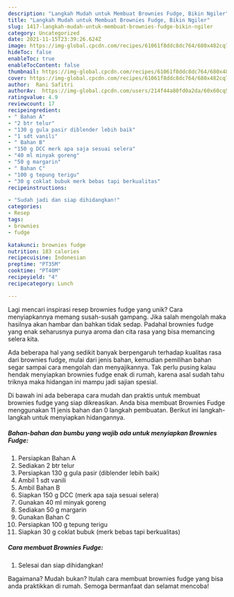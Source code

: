 ```yaml
---
description: "Langkah Mudah untuk Membuat Brownies Fudge, Bikin Ngiler"
title: "Langkah Mudah untuk Membuat Brownies Fudge, Bikin Ngiler"
slug: 1417-langkah-mudah-untuk-membuat-brownies-fudge-bikin-ngiler
category: Uncategorized
date: 2021-11-15T23:39:26.624Z
image: https://img-global.cpcdn.com/recipes/61061f8ddc8dc764/680x482cq70/brownies-fudge-foto-resep-utama.jpg
hideToc: false
enableToc: true
enableTocContent: false
thumbnail: https://img-global.cpcdn.com/recipes/61061f8ddc8dc764/680x482cq70/brownies-fudge-foto-resep-utama.jpg
cover: https://img-global.cpcdn.com/recipes/61061f8ddc8dc764/680x482cq70/brownies-fudge-foto-resep-utama.jpg
author:  Rani Safitri
authorAv:  https://img-global.cpcdn.com/users/214f44a80fd0a2da/60x60cq50/avatar.jpg
ratingvalue: 4.9
reviewcount: 17
recipeingredient:
- " Bahan A"
- "2 btr telur"
- "130 g gula pasir diblender lebih baik"
- "1 sdt vanili"
- " Bahan B"
- "150 g DCC merk apa saja sesuai selera"
- "40 ml minyak goreng"
- "50 g margarin"
- " Bahan C"
- "100 g tepung terigu"
- "30 g coklat bubuk merk bebas tapi berkualitas"
recipeinstructions:

- "Sudah jadi dan siap dihidangkan!"
categories:
- Resep
tags:
- brownies
- fudge

katakunci: brownies fudge 
nutrition: 183 calories
recipecuisine: Indonesian
preptime: "PT35M"
cooktime: "PT40M"
recipeyield: "4"
recipecategory: Lunch

---
```



Lagi mencari inspirasi resep brownies fudge yang unik? Cara menyiapkannya memang susah-susah gampang. Jika salah mengolah maka hasilnya akan hambar dan bahkan tidak sedap. Padahal brownies fudge yang enak seharusnya punya aroma dan cita rasa yang bisa memancing selera kita.




Ada beberapa hal yang sedikit banyak berpengaruh terhadap kualitas rasa dari brownies fudge, mulai dari jenis bahan, kemudian pemilihan bahan segar sampai cara mengolah dan menyajikannya. Tak perlu pusing kalau hendak menyiapkan brownies fudge enak di rumah, karena asal sudah tahu triknya maka hidangan ini mampu jadi sajian spesial.


Di bawah ini ada beberapa cara mudah dan praktis untuk membuat brownies fudge yang siap dikreasikan. Anda bisa membuat Brownies Fudge menggunakan 11 jenis bahan dan 0 langkah pembuatan. Berikut ini langkah-langkah untuk menyiapkan hidangannya.

<!--inarticleads1-->

##### Bahan-bahan dan bumbu yang wajib ada untuk menyiapkan Brownies Fudge:

1. Persiapkan  Bahan A
1. Sediakan 2 btr telur
1. Persiapkan 130 g gula pasir (diblender lebih baik)
1. Ambil 1 sdt vanili
1. Ambil  Bahan B
1. Siapkan 150 g DCC (merk apa saja sesuai selera)
1. Gunakan 40 ml minyak goreng
1. Sediakan 50 g margarin
1. Gunakan  Bahan C
1. Persiapkan 100 g tepung terigu
1. Siapkan 30 g coklat bubuk (merk bebas tapi berkualitas)




<!--inarticleads2-->

##### Cara membuat Brownies Fudge:


1. Selesai dan siap dihidangkan!



Bagaimana? Mudah bukan? Itulah cara membuat brownies fudge yang bisa anda praktikkan di rumah. Semoga bermanfaat dan selamat mencoba!
